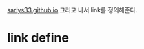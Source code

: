[sariys33.github.io][]
그러고 나서 link를 정의해준다.

# link define
[sariys33.github.io]: https://sariys33.github.io
